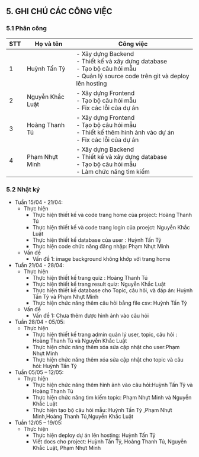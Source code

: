 ## 5. GHI CHÚ CÁC CÔNG VIỆC

### 5.1 Phân công

| STT | Họ và tên       | Công việc                                                  |
|-----|-----------------|------------------------------------------------------------|
| 1   | Huỳnh Tấn Tỷ    | - Xây dựng Backend<br>- Thiết kế và xây dựng database<br>- Tạo bộ câu hỏi mẫu<br>- Quản lý source code trên git và deploy lên hosting |
| 2   | Nguyễn Khắc Luật| - Xây dựng Frontend<br>- Tạo bộ câu hỏi mẫu<br>- Fix các lỗi của dự án |
| 3   | Hoàng Thanh Tú  | - Xây dựng Frontend<br>- Tạo bộ câu hỏi mẫu<br>- Thiết kế thêm hình ảnh vào dự án<br>- Fix các lỗi của dự án |
| 4   | Phạm Nhựt Minh  | - Xây dựng Backend<br>- Thiết kế và xây dựng database<br>- Tạo bộ câu hỏi mẫu<br>- Làm chức năng tìm kiếm |


### 5.2 Nhật ký

- Tuần 15/04 - 21/04: 
    - Thực hiện
        - Thực hiện thiết kế và code trang home của project: Hoàng Thanh Tú
        - Thực hiện thiết kế và code trang login của proejct: Nguyễn Khắc Luật
        - Thực hiện thiết kế database của user  : Huỳnh Tấn Tỷ
        - Thực hiện code chức năng đăng nhập: Phạm Nhựt Minh
    - Vấn đề
        - Vấn đề 1: image background không khớp với trang home
- Tuần 21/04 - 28/04: 
    - Thực hiện
        - Thực hiện thiết kế trang quiz : Hoàng Thanh Tú
        - Thực hiện thiết kế trang result quiz: Nguyễn Khắc Luật
        - Thực hiện thiết kế database cho Topic, câu hỏi, và đáp án: Huỳnh Tấn Tỷ và Phạm Nhựt Minh
        - Thực hiện chức năng thêm câu hỏi bằng file csv: Huỳnh Tấn Tỷ
    - Vấn đề
        - Vấn đề 1: Chưa thêm được hình ảnh vào câu hỏi 
- Tuần 28/04 - 05/05: 
     - Thực hiện
        - Thực hiện thiết kế trang admin quản lý user, topic, câu hỏi : Hoàng Thanh Tú và Nguyễn Khắc Luật
        - Thực hiện chức năng thêm xóa sửa cập nhật cho user:Phạm Nhựt Minh
        - Thực hiện chức năng thêm xóa sửa cập nhật cho topic và câu hỏi: Huỳnh Tấn Tỷ
 - Tuần 05/05 – 12/05: 
     - Thực hiện
        - Thực hiện chức năng thêm hình ảnh vào câu hỏi:Huỳnh Tấn Tỷ và Hoàng Thanh Tú
        - Thực hiện chức năng tìm kiếm topic: Phạm Nhựt Minh và Nguyễn Khắc Luật
        - Thực hiện tạo bộ câu hỏi mẫu: Huỳnh Tấn Tỷ ,Phạm Nhựt Minh,Hoàng Thanh Tú,Nguyễn Khắc Luật 
 - Tuần 12/05 – 19/05: 
     - Thực hiện
        - Thực hiện deploy dự án lên hosting: Huỳnh Tấn Tỷ
        - Viết docs cho project: Huỳnh Tấn Tỷ, Hoàng Thanh Tú, Nguyễn Khắc Luật, Phạm Nhựt Minh
